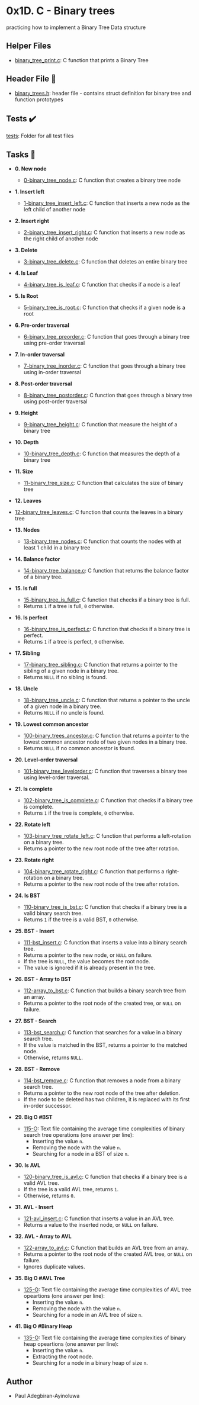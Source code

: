 # 0x1D. C - Binary trees

practicing how to implement a Binary Tree Data structure

## Helper Files

* [binary_tree_print.c](./binary_tree_print.c): C function that prints a Binary Tree

## Header File :file_folder:

* [binary_trees.h](./binary_trees.h): header file - contains struct definition for binary tree and function prototypes

## Tests :heavy_check_mark:

[tests](./tests): Folder for all test files

## Tasks :page_with_curl:

* **0. New node**
  * [0-binary_tree_node.c](./0-binary_tree_node.c): C function that creates a binary tree node

* **1. Insert left**
  * [1-binary_tree_insert_left.c](./1-binary_tree_insert_left.c): C function that inserts a new node as the left child of another node

* **2. Insert right**
  * [2-binary_tree_insert_right.c](./2-binary_tree_insert_right.c): C function that inserts a new node as the right child of another node

* **3. Delete**
  * [3-binary_tree_delete.c](./3-binary_tree_delete.c): C function that deletes an entire binary tree

* **4. Is Leaf**
  * [4-binary_tree_is_leaf.c](./4-binary_tree_is_leaf.c): C function that checks if a node is a leaf

* **5. Is Root**
  * [5-binary_tree_is_root.c](./5-binary_tree_is_root.c): C function that checks if a given node is a root

* **6. Pre-order traversal**
  * [6-binary_tree_preorder.c](./6-binary_tree_preorder.c): C function that goes through a binary tree using pre-order traversal

* **7. In-order traversal**
  * [7-binary_tree_inorder.c](./7-binary_tree_inorder.c): C function that goes through a binary tree using in-order traversal

* **8. Post-order traversal**
  * [8-binary_tree_postorder.c](./8-binary_tree_postorder.c): C function that goes through a binary tree using post-order traversal

* **9. Height**
  * [9-binary_tree_height.c](./9-binary_tree_height.c): C function that measure the height of a binary tree

* **10. Depth**
  * [10-binary_tree_depth.c](./10-binary_tree_depth.c): C function that measures the depth of a binary tree

* **11. Size**
  * [11-binary_tree_size.c](./11-binary_tree_size.c): C function that calculates the size of binary tree

* **12. Leaves**
 * [12-binary_tree_leaves.c](./12-binary_tree_leaves.c): C function that counts the leaves in a binary tree

* **13. Nodes**
  * [13-binary_tree_nodes.c](./13-binary_tree_nodes.c): C function that counts the nodes with at least 1 child in a binary tree

* **14. Balance factor**
  * [14-binary_tree_balance.c](./14-binary_tree_balance.c): C function that
  returns the balance factor of a binary tree.

* **15. Is full**
  * [15-binary_tree_is_full.c](./15-binary_tree_is_full.c): C function that
  checks if a binary tree is full.
  * Returns `1` if a tree is full, `0` otherwise.

* **16. Is perfect**
  * [16-binary_tree_is_perfect.c](./16-binary_tree_is_perfect.c): C function
  that checks if a binary tree is perfect.
  * Returns `1` if a tree is perfect, `0` otherwise.

* **17. Sibling**
  * [17-binary_tree_sibling.c](./17-binary_tree_sibling.c): C function that
  returns a pointer to the sibling of a given node in a binary tree.
  * Returns `NULL` if no sibling is found.

* **18. Uncle**
  * [18-binary_tree_uncle.c](./18-binary_tree_uncle.c): C function that
  returns a pointer to the uncle of a given node in a binary tree.
  * Returns `NULL` if no uncle is found.

* **19. Lowest common ancestor**
  * [100-binary_trees_ancestor.c](./100-binary_trees_ancestor.c): C function
  that returns a pointer to the lowest common ancestor node of two given nodes
  in a binary tree.
  * Returns `NULL` if no common ancestor is found.

* **20. Level-order traversal**
  * [101-binary_tree_levelorder.c](./101-binary_tree_levelorder.c): C function
  that traverses a binary tree using level-order traversal.

* **21. Is complete**
  * [102-binary_tree_is_complete.c](./102-binary_tree_is_complete.c): C function
  that checks if a binary tree is complete.
  * Returns `1` if the tree is complete, `0` otherwise.

* **22. Rotate left**
  * [103-binary_tree_rotate_left.c](./103-binary_tree_rotate_left.c): C function
  that performs a left-rotation on a binary tree.
  * Returns a pointer to the new root node of the tree after rotation.

* **23. Rotate right**
  * [104-binary_tree_rotate_right.c](./104-binary_tree_rotate_right.c): C function
  that performs a right-rotation on a binary tree.
  * Returns a pointer to the new root node of the tree after rotation.

* **24. Is BST**
  * [110-binary_tree_is_bst.c](./110-binary_tree_is_bst.c): C function that
  checks if a binary tree is a valid binary search tree.
  * Returns `1` if the tree is a valid BST, `0` otherwise.

* **25. BST - Insert**
  * [111-bst_insert.c](./111-bst_insert.c): C function that inserts a value into
  a binary search tree.
  * Returns a pointer to the new node, or `NULL` on failure.
  * If the tree is `NULL`, the value becomes the root node.
  * The value is ignored if it is already present in the tree.

* **26. BST - Array to BST**
  * [112-array_to_bst.c](./112-array_to_bst.c): C function that builds a binary
  search tree from an array.
  * Returns a pointer to the root node of the created tree, or `NULL` on failure.

* **27. BST - Search**
  * [113-bst_search.c](./113-bst_search.c): C function that searches for a value
  in a binary search tree.
  * If the value is matched in the BST, returns a pointer to the matched node.
  * Otherwise, returns `NULL`.

* **28. BST - Remove**
  * [114-bst_remove.c](./114-bst_remove.c): C function that removes a node from
  a binary search tree.
  * Returns a pointer to the new root node of the tree after deletion.
  * If the node to be deleted has two children, it is replaced with its first
  in-order successor.

* **29. Big O #BST**
  * [115-O](./115-O): Text file containing the average time complexities of
  binary search tree operations (one answer per line):
    * Inserting the value `n`.
    * Removing the node with the value `n`.
    * Searching for a node in a BST of size `n`.

* **30. Is AVL**
  * [120-binary_tree_is_avl.c](./120-binary_tree_is_avl.c): C function that checks if
  a binary tree is a valid AVL tree.
  * If the tree is a valid AVL tree, returns `1`.
  * Otherwise, returns `0`.

* **31. AVL - Insert**
  * [121-avl_insert.c](./121-avl_insert.c): C function that inserts a value in an AVL tree.
  * Returns a value to the inserted node, or `NULL` on failure.

* **32. AVL - Array to AVL**
  * [122-array_to_avl.c](./122-array_to_avl.c): C function that builds an AVL tree
  from an array.
  * Returns a pointer to the root node of the created AVL tree, or `NULL` on failure.
  * Ignores duplicate values.

* **35. Big O #AVL Tree**
  * [125-O](./125-O): Text file containing the average time complexities of AVL tree
  opeartions (one answer per line):
    * Inserting the value `n`.
    * Removing the node with the value `n`.
    * Searching for a node in an AVL tree of size `n`.

* **41. Big O #Binary Heap**
  * [135-O](./135-O): Text file containing the average time complexities of
  binary heap opeartions (one answer per line):
    * Inserting the value `n`.
    * Extracting the root node.
    * Searching for a node in a binary heap of size `n`.

## Author
* Paul Adegbiran-Ayinoluwa
